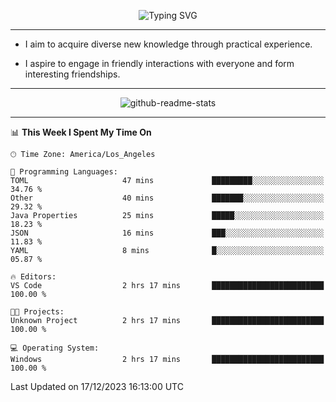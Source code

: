 <p align="center">
  <img src="https://readme-typing-svg.demolab.com?font=Fira+Code&weight=500&size=32&duration=2500&pause=1600&center=true&vCenter=true&random=false&width=1024&height=64&lines=Hi+there+%F0%9F%91%8B;I'm+delighted+you+could+make+it+here+%F0%9F%8E%89;I'm+Harry%2C+a+college+student+still+finding+my+way" alt="Typing SVG" />
</p>


---


- I aim to acquire diverse new knowledge through practical experience.

- I aspire to engage in friendly interactions with everyone and form interesting friendships.


---


<p align="center">
  <img src="https://github-readme-stats.vercel.app/api?username=Harry-Jing&show_icons=true" alt="github-readme-stats"/>
</p>


---

<!--START_SECTION:waka-->
📊 **This Week I Spent My Time On** 

```text
🕑︎ Time Zone: America/Los_Angeles

💬 Programming Languages: 
TOML                     47 mins             █████████░░░░░░░░░░░░░░░░   34.76 % 
Other                    40 mins             ███████░░░░░░░░░░░░░░░░░░   29.32 % 
Java Properties          25 mins             █████░░░░░░░░░░░░░░░░░░░░   18.23 % 
JSON                     16 mins             ███░░░░░░░░░░░░░░░░░░░░░░   11.83 % 
YAML                     8 mins              █░░░░░░░░░░░░░░░░░░░░░░░░   05.87 % 

🔥 Editors: 
VS Code                  2 hrs 17 mins       █████████████████████████   100.00 % 

🐱‍💻 Projects: 
Unknown Project          2 hrs 17 mins       █████████████████████████   100.00 % 

💻 Operating System: 
Windows                  2 hrs 17 mins       █████████████████████████   100.00 % 
```


 Last Updated on 17/12/2023 16:13:00 UTC
<!--END_SECTION:waka-->

